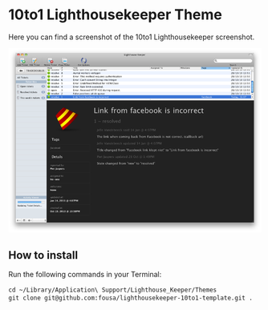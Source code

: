 10to1 Lighthousekeeper Theme
============================

Here you can find a screenshot of the 10to1 Lighthousekeeper screenshot.

![Screenshot Theme](https://github.com/fousa/lighthousekeeper-10to1-template/raw/master/10to1.lhktheme/screenshot.png)

How to install
--------------

Run the following commands in your Terminal:

    cd ~/Library/Application\ Support/Lighthouse_Keeper/Themes
    git clone git@github.com:fousa/lighthousekeeper-10to1-template.git .
